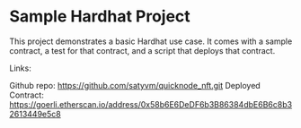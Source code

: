 # Sample Hardhat Project

This project demonstrates a basic Hardhat use case. It comes with a sample contract, a test for that contract, and a script that deploys that contract.

Links: 

Github repo: https://github.com/satyvm/quicknode_nft.git
Deployed Contract: https://goerli.etherscan.io/address/0x58b6E6DeDF6b3B86384dbE6B6c8b32613449e5c8
